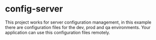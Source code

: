 # config-server

<p>
  This project works for server configuration management, 
  in this example there are configuration files for the dev, prod and qa environments.
  Your application can use this configuration files remotely.
</p>
